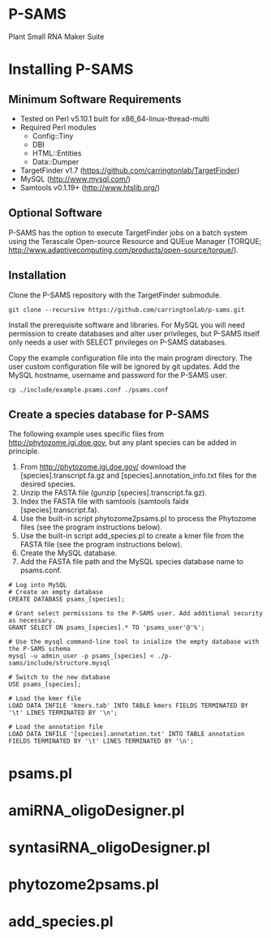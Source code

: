 # P-SAMS
Plant Small RNA Maker Suite

# Installing P-SAMS
## Minimum Software Requirements
- Tested on Perl v5.10.1 built for x86_64-linux-thread-multi
- Required Perl modules
  - Config::Tiny
  - DBI
  - HTML::Entities
  - Data::Dumper
- TargetFinder v1.7 (https://github.com/carringtonlab/TargetFinder)
- MySQL (http://www.mysql.com/)
- Samtools v0.1.19+ (http://www.htslib.org/)

## Optional Software
P-SAMS has the option to execute TargetFinder jobs on a batch system using the Terascale Open-source Resource and QUEue Manager (TORQUE; http://www.adaptivecomputing.com/products/open-source/torque/).

## Installation
Clone the P-SAMS repository with the TargetFinder submodule.
```
git clone --recursive https://github.com/carringtonlab/p-sams.git
```
Install the prerequisite software and libraries. For MySQL you will need permission to create databases and alter user privileges, but P-SAMS itself only needs a user with SELECT privileges on P-SAMS databases.

Copy the example configuration file into the main program directory. The user custom configuration file will be ignored by git updates. Add the MySQL hostname, username and password for the P-SAMS user.

```
cp ./include/example.psams.conf ./psams.conf
```

## Create a species database for P-SAMS
The following example uses specific files from http://phytozome.jgi.doe.gov, but any plant species can be added in principle.

1. From http://phytozome.jgi.doe.gov/ download the [species].transcript.fa.gz and [species].annotation_info.txt files for the desired species.
2. Unzip the FASTA file (gunzip [species].transcript.fa.gz).
3. Index the FASTA file with samtools (samtools faidx [species].transcript.fa).
3. Use the built-in script phytozome2psams.pl to process the Phytozome files (see the program instructions below).
4. Use the built-in script add_species.pl to create a kmer file from the FASTA file (see the program instructions below).
5. Create the MySQL database.
6. Add the FASTA file path and the MySQL species database name to psams.conf.

```
# Log into MySQL
# Create an empty database
CREATE DATABASE psams_[species];

# Grant select permissions to the P-SAMS user. Add additional security as necessary.
GRANT SELECT ON psams_[species].* TO 'psams_user'@'%';

# Use the mysql command-line tool to inialize the empty database with the P-SAMS schema
mysql -u admin_user -p psams_[species] < ./p-sams/include/structure.mysql

# Switch to the new database
USE psams_[species];

# Load the kmer file
LOAD DATA INFILE 'kmers.tab' INTO TABLE kmers FIELDS TERMINATED BY '\t' LINES TERMINATED BY '\n';

# Load the annotation file
LOAD DATA INFILE '[species].annotation.txt' INTO TABLE annotation FIELDS TERMINATED BY '\t' LINES TERMINATED BY '\n';
```

# psams.pl
# amiRNA_oligoDesigner.pl
# syntasiRNA_oligoDesigner.pl
# phytozome2psams.pl
# add_species.pl

